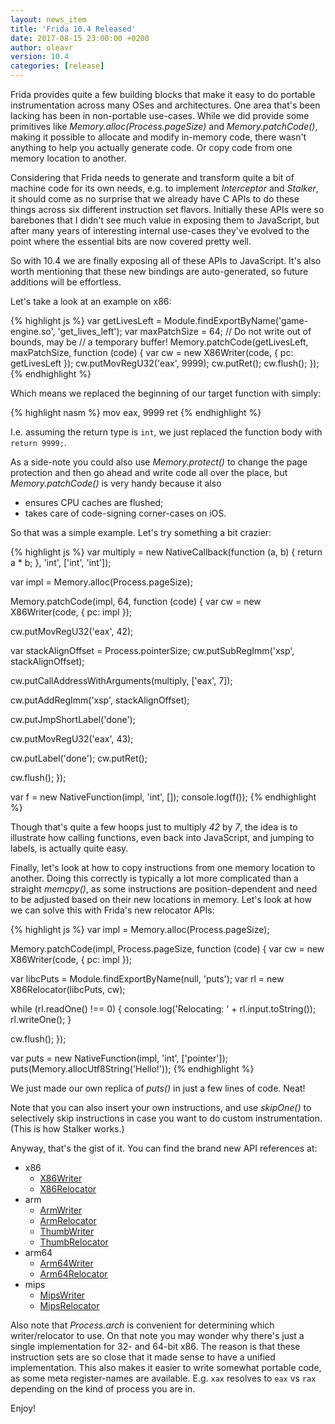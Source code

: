 ```yaml
---
layout: news_item
title: 'Frida 10.4 Released'
date: 2017-08-15 23:00:00 +0200
author: oleavr
version: 10.4
categories: [release]
---
```


Frida provides quite a few building blocks that make it easy to do portable
instrumentation across many OSes and architectures. One area that's been lacking
has been in non-portable use-cases. While we did provide some primitives like
*Memory.alloc(Process.pageSize)* and *Memory.patchCode()*, making it possible to
allocate and modify in-memory code, there wasn't anything to help you actually
generate code. Or copy code from one memory location to another.

Considering that Frida needs to generate and transform quite a bit of machine
code for its own needs, e.g. to implement *Interceptor* and *Stalker*, it should
come as no surprise that we already have C APIs to do these things across six
different instruction set flavors. Initially these APIs were so barebones that I
didn't see much value in exposing them to JavaScript, but after many years of
interesting internal use-cases they've evolved to the point where the essential
bits are now covered pretty well.

So with 10.4 we are finally exposing all of these APIs to JavaScript. It's also
worth mentioning that these new bindings are auto-generated, so future additions
will be effortless.

Let's take a look at an example on x86:

{% highlight js %}
var getLivesLeft = Module.findExportByName('game-engine.so',
    'get_lives_left');
var maxPatchSize = 64; // Do not write out of bounds, may be
                       // a temporary buffer!
Memory.patchCode(getLivesLeft, maxPatchSize, function (code) {
  var cw = new X86Writer(code, { pc: getLivesLeft });
  cw.putMovRegU32('eax', 9999);
  cw.putRet();
  cw.flush();
});
{% endhighlight %}

Which means we replaced the beginning of our target function with simply:

{% highlight nasm %}
mov eax, 9999
ret
{% endhighlight %}

I.e. assuming the return type is `int`, we just replaced the function body with
`return 9999;`.

As a side-note you could also use *Memory.protect()* to change the page
protection and then go ahead and write code all over the place, but
*Memory.patchCode()* is very handy because it also

- ensures CPU caches are flushed;
- takes care of code-signing corner-cases on iOS.

So that was a simple example. Let's try something a bit crazier:

{% highlight js %}
var multiply = new NativeCallback(function (a, b) {
  return a * b;
}, 'int', ['int', 'int']);

var impl = Memory.alloc(Process.pageSize);

Memory.patchCode(impl, 64, function (code) {
  var cw = new X86Writer(code, { pc: impl });

  cw.putMovRegU32('eax', 42);

  var stackAlignOffset = Process.pointerSize;
  cw.putSubRegImm('xsp', stackAlignOffset);

  cw.putCallAddressWithArguments(multiply, ['eax', 7]);

  cw.putAddRegImm('xsp', stackAlignOffset);

  cw.putJmpShortLabel('done');

  cw.putMovRegU32('eax', 43);

  cw.putLabel('done');
  cw.putRet();

  cw.flush();
});

var f = new NativeFunction(impl, 'int', []);
console.log(f());
{% endhighlight %}

Though that's quite a few hoops just to multiply *42* by *7*, the idea is to
illustrate how calling functions, even back into JavaScript, and jumping to
labels, is actually quite easy.

Finally, let's look at how to copy instructions from one memory location to
another. Doing this correctly is typically a lot more complicated than a
straight *memcpy()*, as some instructions are position-dependent and need to
be adjusted based on their new locations in memory. Let's look at how we can
solve this with Frida's new relocator APIs:

{% highlight js %}
var impl = Memory.alloc(Process.pageSize);

Memory.patchCode(impl, Process.pageSize, function (code) {
  var cw = new X86Writer(code, { pc: impl });

  var libcPuts = Module.findExportByName(null, 'puts');
  var rl = new X86Relocator(libcPuts, cw);

  while (rl.readOne() !== 0) {
    console.log('Relocating: ' + rl.input.toString());
    rl.writeOne();
  }

  cw.flush();
});

var puts = new NativeFunction(impl, 'int', ['pointer']);
puts(Memory.allocUtf8String('Hello!'));
{% endhighlight %}

We just made our own replica of *puts()* in just a few lines of code. Neat!

Note that you can also insert your own instructions, and use *skipOne()* to
selectively skip instructions in case you want to do custom instrumentation.
(This is how Stalker works.)

Anyway, that's the gist of it. You can find the brand new API references at:

- x86
  * [X86Writer](/docs/javascript-api/#x86writer)
  * [X86Relocator](/docs/javascript-api/#x86relocator)
- arm
  * [ArmWriter](/docs/javascript-api/#armwriter)
  * [ArmRelocator](/docs/javascript-api/#armrelocator)
  * [ThumbWriter](/docs/javascript-api/#thumbwriter)
  * [ThumbRelocator](/docs/javascript-api/#thumbrelocator)
- arm64
  * [Arm64Writer](/docs/javascript-api/#arm64writer)
  * [Arm64Relocator](/docs/javascript-api/#arm64relocator)
- mips
  * [MipsWriter](/docs/javascript-api/#mipswriter)
  * [MipsRelocator](/docs/javascript-api/#mipsrelocator)

Also note that *Process.arch* is convenient for determining which
writer/relocator to use. On that note you may wonder why there's just a single
implementation for 32- and 64-bit x86. The reason is that these instruction sets
are so close that it made sense to have a unified implementation. This also
makes it easier to write somewhat portable code, as some meta register-names are
available. E.g. `xax` resolves to `eax` vs `rax` depending on the kind of
process you are in.

Enjoy!
